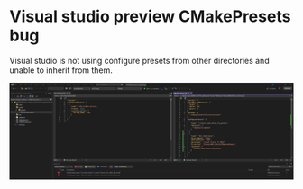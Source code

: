 # Visual studio preview CMakePresets bug

Visual studio is not using configure presets from other directories and unable to inherit from them.

![alt text](unable_to_include.png "CMake Error")
